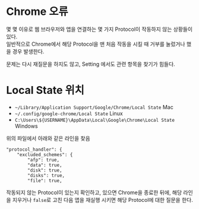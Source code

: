 # Chrome 오류
몇 몇 이유로 웹 브라우저와 앱을 연결하는 몇 가지 Protocol이 작동하지 않는 상황들이 있다.    
일반적으로 Chrome에서 해당 Protocol을 맨 처음 작동을 시킬 때 거부를 눌렀거나 했을 경우 발생한다.

문제는 다시 재질문을 하지도 않고, Setting 에서도 관련 항목을 찾기가 힘들다.

# Local State 위치
- `~/Library/Application Support/Google/Chrome/Local State` Mac
- `~/.config/google-chrome/Local State` Linux
- `C:\Users\${USERNAME}\AppData\Local\Google\Chrome\Local State` Windows

위의 파일에서 아래와 같은 라인을 찾음

	"protocol_handler": { 
		"excluded_schemes": { 
			"afp": true, 
			"data": true, 
			"disk": true, 
			"disks": true, 
			"file": true, 

작동되지 않는 Protocol이 있는지 확인하고, 있으면 Chrome을 종료한 뒤에, 해당 라인을 지우거나 `false`로 고친 다음 앱을 재실행 시키면 해당 Protocol에 대한 질문을 한다.
